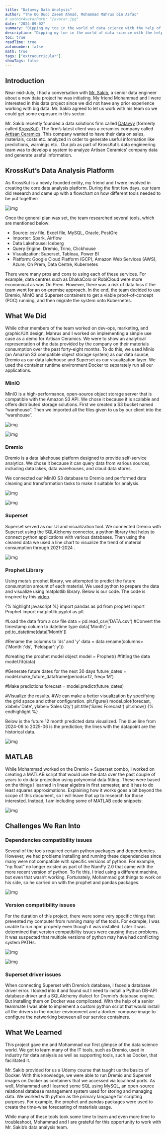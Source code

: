 ```yaml
---
title: "Datavvy Data Analysis"
author: "The OG Duo: Zaeem Ahmad, Mohammad Mahrus bin Asfaq"
# authorAvatarPath: "/avatar.jpg"
date: "2024-09-02"
summary: "Dipping my toe in the world of data science with the help of senior data engineer and entrepreneur Sakibul Hassan. Many hours of troubleshooting with my buddy Mohammad Mahrus!"
description: "Dipping my toe in the world of data science with the help of senior data engineer and entrepreneur Sakibul Hassan. Many hours of troubleshooting with my buddy Mohammad Mahrus!"
toc: true
readTime: true
autonumber: false
math: true
tags: ["extracurricular"]
showTags: false
---
```


## Introduction

Near mid-July, I had a conversation with [Mr. Sakib](https://www.linkedin.com/in/sakibulhasan/), a senior data engineer about a new data project he was initiating. My friend Mohammad and I were interested in this data project since we did not have any prior experience working with big data. Mr. Sakib agreed to let us work with his team so we could get some exposure in this sector.

Mr. Sakib recently founded a data solutions firm called [Datavvy](https://datavvy.com/) (formerly called [KrossKut](https://krosskut.io/)). The firm’s latest client was a ceramics company called [Artisan Ceramics](https://artisan.com.bd/). This company wanted to have their data on sales, materials, costs etc. analyzed in order to generate useful information like predictions, warnings etc.. Our job as part of KrossKut’s data engineering team was to develop a system to analyze Artisan Ceramics’ company data and generate useful information.

## KrossKut’s Data Analysis Platform

As KrossKut is a newly founded entity, my friend and I were involved in creating the core data analysis platform. During the first few days, our team did research and came up with a flowchart on how different tools needed to be put together:

![img](flow1.png "Simple flowchart of our data product's process. ")

Once the general plan was set, the team researched several tools, which are mentioned below:
* Source: csv file, Excel file, MySQL, Oracle, PostGre
* Importer: Spark, Airflow
* Data Lakehouse: Iceberg
* Query Engine: Dremio, Trino, Clickhouse
* Visualization: Superset, Tableau, Power BI
* Platform: Google Cloud Platform (GCP), Amazon Web Services (AWS), Azure, On Prem, Data Centre, Kubernetes

There were many pros and cons to using each of these services. For example, data centres such as DhakaColo or RobiCloud were more economical as was On Prem. However, there was a risk of data loss if the team went for an on-premise approach. In the end, the team decided to use Dremio, MinIO and Superset containers to get a viable proof-of-concept (POC) running, and then migrate the system onto Kubernetes. 

## What We Did

While other members of the team worked on dev-ops, marketing, and graphic/UX design, Mahrus and I worked on implementing a simple use case as a demo for Artisan Ceramics. We were to show an analytical representation of the data provided by the company on their materials consumption over the past forty-eight months. To do this, we used Minio (an Amazon S3 compatible object storage system) as our data source, Dremio as our data lakehouse and Superset as our visualization layer. We used the container runtime environment Docker to separately run all our applications. 

### MinIO

MinIO is a high-performance, open-source object storage server that is compatible with the Amazon S3 API. We chose it because it is scalable and offers distributed storage solutions. First we created a S3 bucket named “warehouse”. Then we imported all the files given to us by our client into the “warehouse”.

![img](warehouse.png "Displaying MinIO interface with S3 bucket “warehouse”.")

![img](warehouse2.png "Imported data into MinIO.")

### Dremio

Dremio is a data lakehouse platform designed to provide self-service analytics. We chose it because it can query data from various sources, including data lakes, data warehouses, and cloud data stores.

We connected our MinIO S3 database to Dremio and performed data cleaning and transformation tasks to make it suitable for analysis.

![img](dremio.png "Displaying Dremio’s home page.")

![img](dremio2.png "Showcasing Dremio’s SQL like interface for Data preprocessing.")

### Superset
Superset served as our UI and visualization tool. We connected Dremio with Superset using the SQLAlchemy connector, a python library that helps to connect python applications with various databases. Then using the cleaned data we used a line chart to visualize the trend of material consumption through 2021-2024 .

![img](superset.png "Superset visualization of material consumption.")

### Prophet Library

Using meta’s prophet library, we attempted to predict the future consumption amount of each material. We used python to prepare the data and visualize using matplotlib library. Below is our code. The code is inspired by this [video](https://www.youtube.com/watch?v=L2gkU7nBj9w).

{% highlight javascript %}
import pandas as pd
from prophet import Prophet
import matplotlib.pyplot as plt

#Load the data from a csv file
data = pd.read_csv('DATA.csv')
#Convert the timestamp column to datetime type
data['Month'] = pd.to_datetime(data['Month'])

#Rename the columns to 'ds' and 'y'
data = data.rename(columns={'Month':'ds', 'Feldspar':'y'})


#creating the prophet model object
model = Prophet()
#fitting the data
model.fit(data)

#Generate future dates for the next 30 days
future_dates = model.make_future_dataframe(periods=12, freq='M')

#Make predictions
forecast = model.predict(future_dates)

#Visualize the results.
#We can make a better visualization by specifying the grid space and other configuration.
plt.figure()
model.plot(forecast, xlabel='Date', ylabel='Sales Qty')
plt.title('Sales Forecast')
plt.show()
{% endhighlight %}

Below is the future 12 month predicted data visualized. The blue line from 2024-06 to 2025-06 is the prediction; the lines with the datapoint are the historical data.

![img](prediction.png "Data prediction performed using the Prophet library.")

## MATLAB

While Mohammad worked on the Dremio + Superset combo, I worked on creating a MATLAB script that would use the data over the past couple of years to do data projection using polynomial data fitting. These were based on the things I learned in linear algebra in first semester, and it has to do least squares approximations. Explaining how it works goes a bit beyond the scope of this document, so I will leave that up to research for those interested. Instead, I am including some of MATLAB code snippets: 

![img](mat.png "Left: Portion of MATLAB code. Right: Polynomial function fitting the data points.")


## Challenges We Ran Into

### Dependencies compatibility issues

Several of the tools required certain python packages and dependencies. However, we had problems installing and running these dependencies since many were not compatible with specific versions of python. For example, “np.float” no longer existed as part of the NumPy 2.0 that came with the more recent version of python. To fix this, I tried using a different machine, but even that wasn’t working. Fortunately, Mohammad got things to work on his side, so he carried on with the prophet and pandas packages.

![img](numpy.png)


### Version compatibility issues
For the duration of this project, there were some very specific things that prevented my computer from running many of the tools. For example, I was unable to run npm properly even though it was installed. Later it was determined that version compatibility issues were causing these problems. It was suspected that multiple versions of python may have had conflicting system PATHs.

![img](npm.jpg)

![img](python.jpg)

### Superset driver issues
When connecting Superset with Dremio’s database, I faced a database driver error. I looked into it and found out I need to install a Python DB-API database driver and a SQLAlchemy dialect for Dremio’s database engine. But installing them on Docker was complicated. With the help of a senior teammate I was able to implement a custom python script  that would install all the drivers in the docker environment and a docker-compose image to configure the networking between all our service containers. 

## What We Learned

This project gave me and Mohammad our first glimpse of the data science world. We got to learn many of the IT tools, such as Dremio, used in industry for data analysis as well as supporting tools, such as Docker, that facilitated it.

Mr. Sakib provided for us a Udemy course that taught us the basics of Docker. With this knowledge, we were able to run Dremio and Superset images on Docker as containers that we accessed via localhost ports. As well, Mohammad and I learned some SQL using MySQL, an open-source relational database management system used for storing and managing data. We worked with python as the primary language for scripting purposes. For example, the prophet and pandas packages were used to create the time-wise forecasting of materials usage. 

While many of these tools took some time to learn and even more time to troubleshoot, Mohammad and I are grateful for this opportunity to work with Mr. Sakib’s data analysis team.
